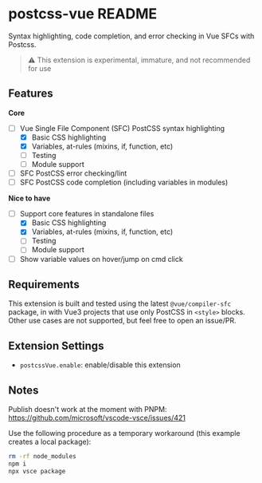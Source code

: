 # postcss-vue README

Syntax highlighting, code completion, and error checking in Vue SFCs with Postcss.

> :warning: This extension is experimental, immature, and not recommended for use

## Features

**Core**
- [ ] Vue Single File Component (SFC) PostCSS syntax highlighting
  - [x] Basic CSS highlighting
  - [x] Variables, at-rules (mixins, if, function, etc)
  - [ ] Testing
  - [ ] Module support
- [ ] SFC PostCSS error checking/lint
- [ ] SFC PostCSS code completion (including variables in modules)

**Nice to have**
- [ ] Support core features in standalone files
  - [x] Basic CSS highlighting
  - [x] Variables, at-rules (mixins, if, function, etc)
  - [ ] Testing
  - [ ] Module support
- [ ] Show variable values on hover/jump on cmd click

## Requirements

This extension is built and tested using the latest `@vue/compiler-sfc` package, in with Vue3 projects that use only PostCSS in `<style>` blocks. Other use cases are not supported, but feel free to open an issue/PR.

## Extension Settings

* `postcssVue.enable`: enable/disable this extension

## Notes

Publish doesn't work at the moment with PNPM: https://github.com/microsoft/vscode-vsce/issues/421

Use the following procedure as a temporary workaround (this example creates a local package):
```bash
rm -rf node_modules
npm i
npx vsce package
```
